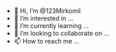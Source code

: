 - 👋 Hi, I’m @123Mirkomil
- 👀 I’m interested in ...
- 🌱 I’m currently learning ...
- 💞️ I’m looking to collaborate on ...
- 📫 How to reach me ...

<!---
123Mirkomomil/123Mirkomomil is a ✨ special ✨ repository because its `README.md` (this file) appears on your GitHub profile.
You can click the Preview link to take a look at your changes.
--->
